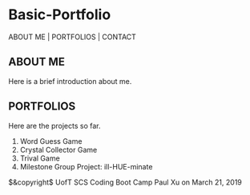 # Basic-Portfolio

ABOUT ME | PORTFOLIOS | CONTACT

## ABOUT ME

Here is a brief introduction about me. 

## PORTFOLIOS

Here are the projects so far. 

  1. Word Guess Game
  2. Crystal Collector Game
  3. Trival Game
  4. Milestone Group Project: ill-HUE-minate
  
  



$&copyright$ UofT SCS Coding Boot Camp Paul Xu on March 21, 2019
